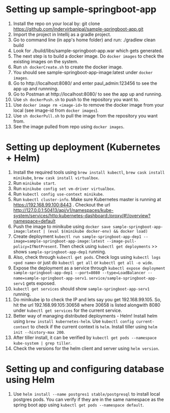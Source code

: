 # Setting up sample-springboot-app  

1. Install the repo on your local by: git clone https://github.com/indervirbanipal/sample-springboot-app.git
2. Import the project in Intellij as a gradle project. 
3. Go to command line (in app's home folder) and run: ./gradlew clean build
4. Look for ./build/libs/sample-springboot-app.war which gets generated.
5. The next step is to build a docker image. Do `docker images` to check the existing images on the system.
6. Run `sh dockerCreate.sh` to create the docker image. 
7. You should see sample-springboot-app-image:latest under `docker images`.
8. Go to http://localhost:8080/ and enter paul_admin:123456 to see the app up and runnning.
9. Go to Postman at http://localhost:8080/ to see the app up and running.
10. Use `sh dockerPush.sh` to push to the repository you want to.
11. Use `docker image rm <image-id>` to remove the docker image from your local (see image-id from `docker images`).
12. Use `sh dockerPull.sh` to pull the image from the repository you want from.
13. See the image pulled from repo using `docker images`.

# Setting up deployment (Kubernetes + Helm)

1. Install the required tools using `brew install kubectl`, `brew cask install minikube`, `brew cask install virtualbox`.
2. Run `minikube start`.
3. Run `minikube config set vm-driver virtualbox`.
4. Run `kubectl config use-context minikube`.
5. Run `kubectl cluster-info`. Make sure Kubernetes master is running at https://192.168.99.100:8443 . Checkout the url http://127.0.0.1:50413/api/v1/namespaces/kube-system/services/http:kubernetes-dashboard:/proxy/#!/overview?namespace=default 
6. Push the image to minikube using `docker save sample-springboot-app-image:latest | (eval $(minikube docker-env) && docker load)`
7. Create deployment `kubectl run sample-springboot-app-dep1 --image=sample-springboot-app-image:latest --image-pull-policy=IfNotPresent`. Then check using `kubectl get deployments` >> shows `sample-springboot-app-dep1` running. 
8. Also, check through `kubectl get pods`. Check logs using `kubectl logs <pod name>` or just do `kubectl get all` or `kubectl get all -o wide`.
9. Expose the deployment as a service through `kubectl expose deployment sample-springboot-app-dep1 --port=8080 --type=LoadBalancer --name=sample-springboot-app-serv1`. `service/sample-springboot-app-serv1` gets exposed.
10. `kubectl get services` should show `sample-springboot-app-serv1` running.
11. Do minikube ip to check the IP and lets say you get 192.168.99.105. So, hit the url 192.168.99.105:30658
 where 30658 is listed alongwith 8080 under `kubectl get services` for the current service.
12. Better way of managing distributed deployments - Helm! Install helm using `brew install kubernetes-helm`. Use `kubectl config current-context` to check if the current context is `helm`. Install tiller using `helm init --history-max 200`.
13. After tiller install, it can be verified by `kubectl get pods --namespace kube-system | grep tiller`.
14. Check the versions for the helm client and server using `helm version`.

# Setting up and configuring database using Helm

1. Use `helm install --name postgres1 stable/postgresql` to install local postgres pods. You can verify if they are in the same namespace as the spring boot app using `kubectl get pods --namespace default`.

